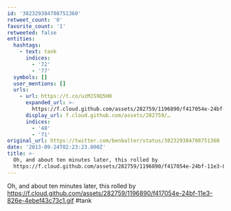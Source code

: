 ```yaml
---
id: '382329384708751360'
retweet_count: '0'
favorite_count: '1'
retweeted: false
entities:
  hashtags:
    - text: tank
      indices:
        - '72'
        - '77'
  symbols: []
  user_mentions: []
  urls:
    - url: https://t.co/uzMJS9Q5H0
      expanded_url: >-
        https://f.cloud.github.com/assets/282759/1196890/f417054e-24bf-11e3-826e-4ebef43c73c1.gif
      display_url: f.cloud.github.com/assets/282759/…
      indices:
        - '48'
        - '71'
original_url: https://twitter.com/benbalter/status/382329384708751360
date: '2013-09-24T02:23:23.000Z'
title: >-
  Oh, and about ten minutes later, this rolled by
  https://f.cloud.github.com/assets/282759/1196890/f417054e-24bf-11e3-826e-4ebef43c73c1.gif…
---
```


Oh, and about ten minutes later, this rolled by https://f.cloud.github.com/assets/282759/1196890/f417054e-24bf-11e3-826e-4ebef43c73c1.gif #tank